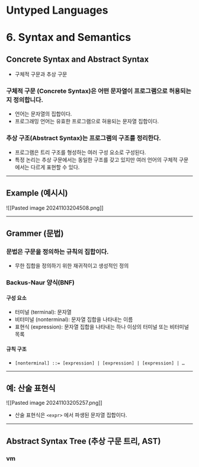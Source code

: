 # **Untyped Languages**
# 6. Syntax and Semantics
## Concrete Syntax and Abstract Syntax
- 구체적 구문과 추상 구문
### 구체적 구문 (Concrete Syntax)은 어떤 문자열이 프로그램으로 허용되는지 정의합니다.
- 언어는 문자열의 집합이다.
- 프로그래밍 언어는 유효한 프로그램으로 혀용되는 문자열 집합이다.

### 추상 구조(Abstract Syntax)는 프로그램의 구조를 정리한다.
- 프로그램은 트리 구조를 형성하는 여러 구성 요소로 구성된다.
- 특정 논리는 추상 구문에서는 동일한 구조를 갖고 있지만 여러 언어의 구체적 구문에서는 다르게 표현할 수 있다.

---
## Example (예시시)
![[Pasted image 20241103204508.png]]

---
## Grammer (문법)
### 문법은 구문을 정의하는 규칙의 집합이다.
- 무한 집합을 정의하기 위한 재귀적이고 생성적인 정의

### Backus-Naur 양식(BNF)
#### 구성 요소
- 터미널 (terminal): 문자열
- 비터미널 (nonterminal): 문자열 집합을 나타내는 이름
- 표현식 (expression): 문자열 집합을 나타내는 하나 이상의 터미널 또는 비터미널 목록

#### 규칙 구조
- `[nonterminal] ::= [expression] | [expression] | [expression] | …`

---
## 예: 산술 표현식
![[Pasted image 20241103205257.png]]

- 산술 표현식은 `<expr>` 에서 파생된 문자열 집합이다.

---
## Abstract Syntax Tree (추상 구문 트리, AST)
### vm